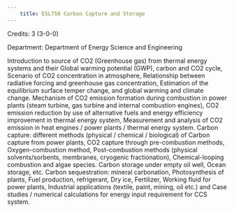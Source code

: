 ```yaml
---
    title: ESL758 Carbon Capture and Storage
---
```

Credits: 3 (3-0-0)

Department: Department of Energy Science and Engineering

Introduction to source of CO2 (Greenhouse gas) from thermal energy systems and their Global warming potential (GWP), carbon and CO2 cycle, Scenario of CO2 concentration in atmosphere, Relationship between radiative forcing and greenhouse gas concentration, Estimation of the equilibrium surface temper change, and global warming and climate change. Mechanism of CO2 emission formation during combustion in power plants (steam turbine, gas turbine and internal combustion engines), CO2 emission reduction by use of alternative fuels and energy efficiency improvement in thermal energy system, Measurement and analysis of CO2 emission in heat engines / power plants / thermal energy system. Carbon capture: different methods (physical / chemical / biological) of Carbon capture from power plants, CO2 capture through pre-combustion methods, Oxygen-combustion method, Post-combustion methods (physical solvents/sorbents, membranes, cryogenic fractionation), Chemical-looping combustion and algae species. Carbon storage under empty oil well, Ocean storage, etc. Carbon sequestration: mineral carbonation, Photosynthesis of plants, Fuel production, refrigerant, Dry ice, Fertilizer, Working fluid for power plants, Industrial applications (textile, paint, mining, oil etc.) and Case studies / numerical calculations for energy input requirement for CCS system.